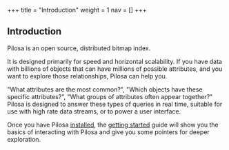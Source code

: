 +++
title = "Introduction"
weight = 1
nav = []
+++


## Introduction


Pilosa is an open source, distributed bitmap index.

[//]: # (TODO insert a graphic here?)

It is designed primarily for speed and horizontal scalability. If you have data with billions of objects that can have millions of possible attributes, and you want to explore those relationships, Pilosa can help you.

"What attributes are the most common?", "Which objects have these specific attributes?", "What groups of attributes often appear together?" Pilosa is designed to answer these types of queries in real time, suitable for use with high rate data streams, or to power a user interface.

Once you have Pilosa [installed](../installation/), the [getting started](../getting-started/) guide will show you the basics of interacting with Pilosa and give you some pointers for deeper exploration.
